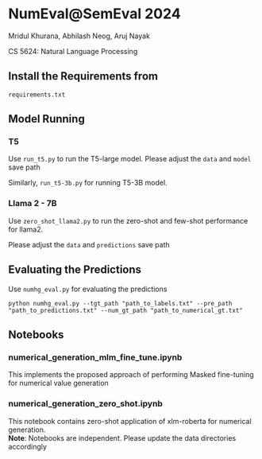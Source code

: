 # NumEval@SemEval 2024

Mridul Khurana, Abhilash Neog, Aruj Nayak

CS 5624: Natural Language Processing

## Install the Requirements from
```
requirements.txt
```

## Model Running

### T5
Use `run_t5.py` to run the T5-large model.
Please adjust the `data` and `model` save path

Similarly, `run_t5-3b.py` for running T5-3B model.

### Llama 2 - 7B
Use `zero_shot_llama2.py` to run the zero-shot and few-shot performance for llama2.

Please adjust the `data` and `predictions` save path

## Evaluating the Predictions
Use `numhg_eval.py` for evaluating the predictions
```
python numhg_eval.py --tgt_path "path_to_labels.txt" --pre_path "path_to_predictions.txt" --num_gt_path "path_to_numerical_gt.txt"
```

## Notebooks

### numerical_generation_mlm_fine_tune.ipynb
This implements the proposed approach of performing Masked fine-tuning for numerical value generation

### numerical_generation_zero_shot.ipynb
This notebook contains zero-shot application of xlm-roberta for numerical generation.
<br>
**Note**: Notebooks are independent. Please update the data directories accordingly

